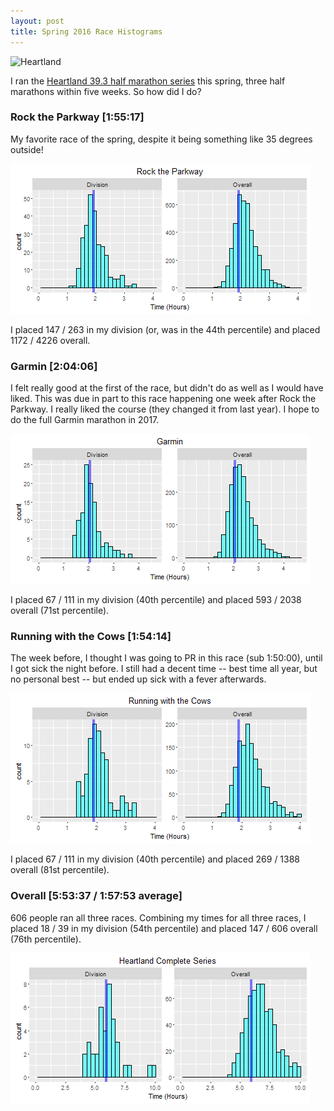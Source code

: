 ```yaml
---
layout: post
title: Spring 2016 Race Histograms
---
```


![Heartland](http://www.heartland393.com/wp-content/themes/heartland/images/newlogo.png)

I ran the [Heartland 39.3 half marathon series](http://heartland393.com/) this spring, three half marathons within five weeks. So how did I do?

### Rock the Parkway [1:55:17]

My favorite race of the spring, despite it being something like 35 degrees outside!

![Rock the Parkway](https://raw.githubusercontent.com/johnsug/johnsug.github.io/master/_posts/race_histograms/2016-parkway-histograms.png)

I placed 147 / 263 in my division (or, was in the 44th percentile) and placed 1172 / 4226 overall.


### Garmin [2:04:06]

I felt really good at the first of the race, but didn't do as well as I would have liked. This was due in part to this race happening one week after Rock the Parkway. I really liked the course (they changed it from last year). I hope to do the full Garmin marathon in 2017.

![Garmin](https://raw.githubusercontent.com/johnsug/johnsug.github.io/master/_posts/race_histograms/2016-garmin-histograms.png)

I placed 67 / 111 in my division (40th percentile) and placed 593 / 2038 overall (71st percentile).


### Running with the Cows [1:54:14]

The week before, I thought I was going to PR in this race (sub 1:50:00), until I got sick the night before. I still had a decent time -- best time all year, but no personal best -- but ended up sick with a fever afterwards.

![Running with the Cows](https://raw.githubusercontent.com/johnsug/johnsug.github.io/master/_posts/race_histograms/2016-cows-histograms.png)

I placed 67 / 111 in my division (40th percentile) and placed 269 / 1388 overall (81st percentile).


### Overall [5:53:37 / 1:57:53 average]

606 people ran all three races. Combining my times for all three races, I placed 18 / 39 in my division (54th percentile) and placed 147 / 606 overall (76th percentile).

![Combined Series](https://raw.githubusercontent.com/johnsug/johnsug.github.io/master/_posts/race_histograms/2016-heartland-histograms.png)
